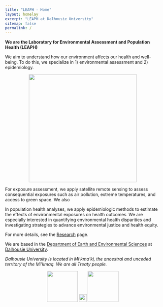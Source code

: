 ```yaml
---
title: "LEAPH - Home"
layout: homelay
excerpt: "LEAPH at Dalhousie University"
sitemap: false
permalink: /
---
```


**We are the Laboratory for Environmental Assessment and Population Health (LEAPH)**

We aim to understand how our environment affects our health and well-being. To do this, we specialize in 1) environmental assessment and 2) epidemiology. 

<center>
<figure class="fourth">
  <img src="{{ site.url }}{{ site.baseurl }}/images/slider7001400/isee2022.png" style="width: 350px">
</figure>
</center>
  
For exposure assessment, we apply satellite remote sensing to assess consequential exposures such as air pollution, extreme temperatures, and access to green space. We also  

In population health analyses, we apply epidemiologic methods to estimate the effects of environmental exposures on health outcomes. We are especially interested in quantifying environmental health disparities and investigating strategies to advance environmental justice and health equity.

For more details, see the [Research](research) page.

We are based in the [Department of Earth and Environmental Sciences](https://www.dal.ca/faculty/science/earth-environmental-sciences.html) at [Dalhousie University](https://www.dal.ca/).

*Dalhousie University is located in Mi’kma’ki, the ancestral and unceded territory of the Mi’kmaq. We are all Treaty people.*

<center>
<figure class="fourth">
  <img src="{{ site.url }}{{ site.baseurl }}/images/logo1.png" style="height: 100px">
  <img src="{{ site.url }}{{ site.baseurl }}/images/HD_transparent_picture.png" style="width: 25px">
  <img src="{{ site.url }}{{ site.baseurl }}/images/logopic/dal.png" style="height: 100px">
</figure>
</center>
